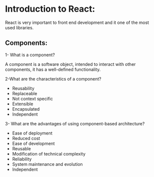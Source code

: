# Introduction to React:
React is very important to front end development and it one of the most used libraries.

## Components:
1- What is a component?

A component is a software object, intended to interact with other components, it has a well-defined functionality.

2-What are the characteristics of a component?
- Reusability
- Replaceable
- Not context specific
- Extensible
- Encapsulated
- Independent 

3- What are the advantages of using component-based architecture?
- Ease of deployment
- Reduced cost 
- Ease of development
- Reusable 
- Modification of technical complexity
- Reliability
- System maintenance and evolution
- Independent